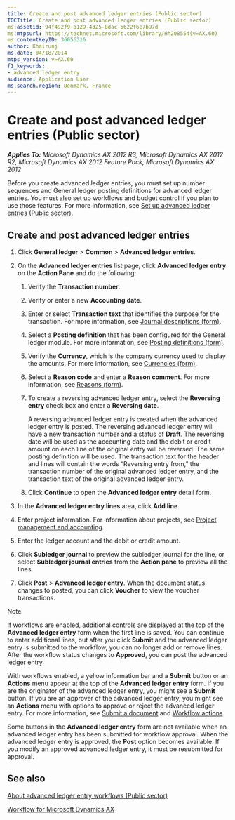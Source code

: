 ```yaml
---
title: Create and post advanced ledger entries (Public sector)
TOCTitle: Create and post advanced ledger entries (Public sector)
ms:assetid: 94f492f9-b129-4325-8dac-5622f6e7b97d
ms:mtpsurl: https://technet.microsoft.com/library/Hh208554(v=AX.60)
ms:contentKeyID: 36056316
author: Khairunj
ms.date: 04/18/2014
mtps_version: v=AX.60
f1_keywords:
- advanced ledger entry
audience: Application User
ms.search.region: Denmark, France
---
```


# Create and post advanced ledger entries (Public sector) 


_**Applies To:** Microsoft Dynamics AX 2012 R3, Microsoft Dynamics AX 2012 R2, Microsoft Dynamics AX 2012 Feature Pack, Microsoft Dynamics AX 2012_

Before you create advanced ledger entries, you must set up number sequences and General ledger posting definitions for advanced ledger entries. You must also set up workflows and budget control if you plan to use those features. For more information, see [Set up advanced ledger entries (Public sector)](set-up-advanced-ledger-entries-public-sector.md).

## Create and post advanced ledger entries

1.  Click **General ledger** \> **Common** \> **Advanced ledger entries**.

2.  On the **Advanced ledger entries** list page, click **Advanced ledger entry** on the **Action Pane** and do the following:
    
    1.  Verify the **Transaction number**.
    
    2.  Verify or enter a new **Accounting date**.
    
    3.  Enter or select **Transaction text** that identifies the purpose for the transaction. For more information, see [Journal descriptions (form)](https://technet.microsoft.com/library/aa587702\(v=ax.60\)).
    
    4.  Select a **Posting definition** that has been configured for the General ledger module. For more information, see [Posting definitions (form)](https://technet.microsoft.com/library/hh227607\(v=ax.60\)).
    
    5.  Verify the **Currency**, which is the company currency used to display the amounts. For more information, see [Currencies (form)](https://technet.microsoft.com/library/aa582902\(v=ax.60\)).
    
    6.  Select a **Reason code** and enter a **Reason comment**. For more information, see [Reasons (form)](https://technet.microsoft.com/library/hh209362\(v=ax.60\)).
    
    7.  To create a reversing advanced ledger entry, select the **Reversing entry** check box and enter a **Reversing date**.
        
        A reversing advanced ledger entry is created when the advanced ledger entry is posted. The reversing advanced ledger entry will have a new transaction number and a status of **Draft**. The reversing date will be used as the accounting date and the debit or credit amount on each line of the original entry will be reversed. The same posting definition will be used. The transaction text for the header and lines will contain the words “Reversing entry from,” the transaction number of the original advanced ledger entry, and the transaction text of the original advanced ledger entry.
    
    8.  Click **Continue** to open the **Advanced ledger entry** detail form.

3.  In the **Advanced ledger entry lines** area, click **Add line**.

4.  Enter project information. For information about projects, see [Project management and accounting](project-management-and-accounting.md).

5.  Enter the ledger account and the debit or credit amount.

6.  Click **Subledger journal** to preview the subledger journal for the line, or select **Subledger journal entries** from the **Action pane** to preview all the lines.

7.  Click **Post** \> **Advanced ledger entry**. When the document status changes to posted, you can click **Voucher** to view the voucher transactions.


> [!NOTE]
> <P>If workflows are enabled, additional controls are displayed at the top of the <STRONG>Advanced ledger entry</STRONG> form when the first line is saved. You can continue to enter additional lines, but after you click <STRONG>Submit</STRONG> and the advanced ledger entry is submitted to the workflow, you can no longer add or remove lines. After the workflow status changes to <STRONG>Approved</STRONG>, you can post the advanced ledger entry.</P>
> <P>With workflows enabled, a yellow information bar and a <STRONG>Submit</STRONG> button or an <STRONG>Actions</STRONG> menu appear at the top of the <STRONG>Advanced ledger entry</STRONG> form. If you are the originator of the advanced ledger entry, you might see a <STRONG>Submit</STRONG> button. If you are an approver of the advanced ledger entry, you might see an <STRONG>Actions</STRONG> menu with options to approve or reject the advanced ledger entry. For more information, see <A href="submit-a-document.md">Submit a document</A> and <A href="workflow-actions.md">Workflow actions</A>.</P>
> <P>Some buttons in the <STRONG>Advanced ledger entry</STRONG> form are not available when an advanced ledger entry has been submitted for workflow approval. When the advanced ledger entry is approved, the <STRONG>Post</STRONG> option becomes available. If you modify an approved advanced ledger entry, it must be resubmitted for approval.</P>



## See also

[About advanced ledger entry workflows (Public sector)](about-advanced-ledger-entry-workflows-public-sector.md)

[Workflow for Microsoft Dynamics AX](workflow-for-microsoft-dynamics-ax.md)

  


